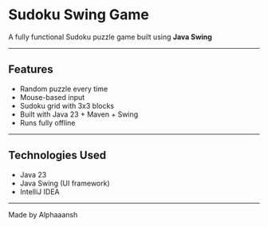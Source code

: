 # Sudoku Swing Game

A fully functional Sudoku puzzle game built using **Java Swing**

---

## Features

-  Random puzzle every time
-  Mouse-based input
-  Sudoku grid with 3x3 blocks
-  Built with Java 23 + Maven + Swing
-  Runs fully offline

---

## Technologies Used

- Java 23
- Java Swing (UI framework)
- IntelliJ IDEA

---

Made by Alphaaansh
